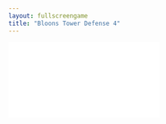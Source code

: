 ```yaml
---
layout: fullscreengame
title: "Bloons Tower Defense 4"
---
```

<embed src="src/" width="auto" height="auto" allowfullscreen>
